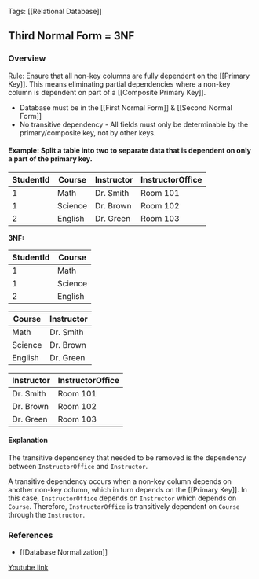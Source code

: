 
Tags: [[Relational Database]]

## Third Normal Form = 3NF


### Overview

Rule: Ensure that all non-key columns are fully dependent on the [[Primary Key]]. This means eliminating partial dependencies where a non-key column is dependent on part of a [[Composite Primary Key]].

- Database must be in the [[First Normal Form]] & [[Second Normal Form]]
- No transitive dependency - All fields must only be determinable by the primary/composite key, not by other keys.

#### Example: Split a table into two to separate data that is dependent on only a part of the primary key.

| StudentId | Course | Instructor | InstructorOffice |
| --------------- | --------------- | --------------- | --------------- |
| 1 | Math | Dr. Smith | Room 101 |
| 1 | Science | Dr. Brown | Room 102 |
| 2 | English | Dr. Green | Room 103 |

**3NF:**

| StudentId | Course |
| -------------- | --------------- |
| 1 | Math |
| 1 | Science |
| 2 | English |

| Course  | Instructor |
| ------- | ---------- |
| Math    | Dr. Smith  |
| Science | Dr. Brown  |
| English | Dr. Green  |

| Instructor | InstructorOffice |
| -------------- | --------------- |
| Dr. Smith | Room 101 |
| Dr. Brown | Room 102 |
| Dr. Green | Room 103 |

#### Explanation
The transitive dependency that needed to be removed is the dependency between `InstructorOffice` and `Instructor`.

A transitive dependency occurs when a non-key column depends on another non-key column, which in turn depends on the [[Primary Key]]. In this case, `InstructorOffice` depends on `Instructor` which depends on `Course`. Therefore, `InstructorOffice` is transitively dependent on `Course` through the `Instructor`.


### References
- [[Database Normalization]]

 [Youtube link](https://www.youtube.com/watch?v=J-drts33N8g)
